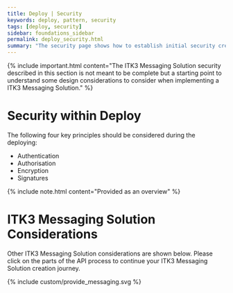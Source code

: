 ```yaml
---
title: Deploy | Security
keywords: deploy, pattern, security
tags: [deploy, security]
sidebar: foundations_sidebar
permalink: deploy_security.html
summary: "The security page shows how to establish initial security credentials (where necessary) with the ITK3 Messaging Solution provided"
---
```


{% include important.html content="The ITK3 Messaging Solution security described in this section is not meant to be complete but a starting point to understand some design considerations to consider when implementing a ITK3 Messaging Solution." %}

# Security within Deploy #

The following four key principles should be considered during the deploying:

- Authentication
- Authorisation
- Encryption
- Signatures

{% include note.html content="Provided as an overview" %}


# ITK3 Messaging Solution Considerations #

Other ITK3 Messaging Solution considerations are shown below. Please click on the parts of the API process to continue your ITK3 Messaging Solution creation journey.

{% include custom/provide_messaging.svg %}


